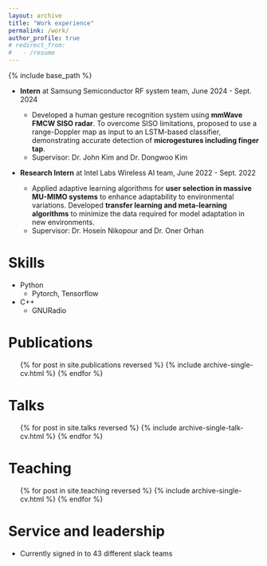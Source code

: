 ```yaml
---
layout: archive
title: "Work experience"
permalink: /work/
author_profile: true
# redirect_from:
#   - /resume
---
```


{% include base_path %}


<!-- Work experience
====== -->
* **Intern** at Samsung Semiconductor RF system team, June 2024 - Sept. 2024
  * Developed a human gesture recognition system using **mmWave FMCW SISO radar**. To overcome SISO limitations, proposed to use a range-Doppler map as input to an LSTM-based classifier, demonstrating accurate detection of **microgestures including finger tap**.
  * Supervisor: Dr. John Kim and Dr. Dongwoo Kim

* **Research Intern** at Intel Labs Wireless AI team, June 2022 - Sept. 2022
  * Applied adaptive learning algorithms for **user selection in massive MU-MIMO systems** to enhance adaptability to environmental variations. Developed **transfer learning and meta-learning algorithms** to minimize the data required for model adaptation in new environments.
  * Supervisor: Dr. Hosein Nikopour and Dr. Oner Orhan

  
Skills
======
* Python
  * Pytorch, Tensorflow
* C++
  * GNURadio

Publications
======
  <ul>{% for post in site.publications reversed %}
    {% include archive-single-cv.html %}
  {% endfor %}</ul>
  
Talks
======
  <ul>{% for post in site.talks reversed %}
    {% include archive-single-talk-cv.html  %}
  {% endfor %}</ul>
  
Teaching
======
  <ul>{% for post in site.teaching reversed %}
    {% include archive-single-cv.html %}
  {% endfor %}</ul>
  
Service and leadership
======
* Currently signed in to 43 different slack teams
